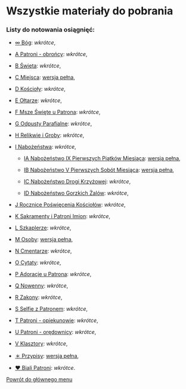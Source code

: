 # Wszystkie materiały do pobrania
### Listy do notowania osiągnięć:

- [<span id="bog" class="status status-list"><span class="status status-gray">∞</span> Bóg</span>](bog.md): _wkrótce_,

- [<span id="patroni-obroncy" class="status status-list"><span class="status status-blue">A</span> Patroni - obrońcy</span>](patroni_obroncy.md): _wkrótce_,

- [<span id="swieta" class="status status-list"><span class="status status-list">B</span> Święta</span>](swieta.md): _wkrótce_,

- [<span id="miejsca" class="status status-list"><span class="status status-list">C</span> Miejsca</span>](miejsca.md): [wersja pełna](../../xx/pdf/lista_v1_c_miejsca.pdf),

- [<span id="koscioly" class="status status-list"><span class="status status-list">D</span> Kościoły</span>](koscioly.md): _wkrótce_,

- [<span id="oltarze" class="status status-list"><span class="status status-list">E</span> Ołtarze</span>](oltarze.md): _wkrótce_,

- [<span id="msze-swiete-u-patrona" class="status status-list"><span class="status status-list">F</span> Msze Święte u Patrona</span>](msze_swiete_u_patrona.md): _wkrótce_,

- [<span id="odpusty-parafialne" class="status status-list"><span class="status status-list">G</span> Odpusty Parafialne</span>](odpusty_parafialne.md): _wkrótce_,

- [<span id="relikwie-i-groby" class="status status-list"><span class="status status-list">H</span> Relikwie i Groby</span>](relikwie_i_groby.md): _wkrótce_,

- [<span id="nabozenstwa" class="status status-list"><span class="status status-list">I</span> Nabożeństwa</span>](nabozenstwa.md): _wkrótce_,

   - [<span id="nabozenstwo-ix-pierwszych-piatkow-miesiaca" class="status status-list"><span class="status status-list">IA</span> Nabożeństwo IX Pierwszych Piątków Miesiąca</span>](nabozenstwo_ix_pierwszych_piatkow_miesiaca.md): [wersja pełna](../../xx/pdf/lista_v1_i_nabozenstwa_ab.pdf),

   - [<span id="nabozenstwo-v-pierwszych-sobot-miesiaca" class="status status-list"><span class="status status-list">IB</span> Nabożeństwo V Pierwszych Sobót Miesiąca</span>](nabozenstwo_v_pierwszych_sobot_miesiaca.md): [wersja pełna](../../xx/pdf/lista_v1_i_nabozenstwa_ab.pdf),

   - [<span id="nabozenstwo-drogi-krzyzowej" class="status status-list"><span class="status status-list">IC</span> Nabożeństwo Drogi Krzyżowej</span>](nabozenstwo_drogi_krzyzowej.md): _wkrótce_,

   - [<span id="nabozenstwo-gorzkich-zalow" class="status status-list"><span class="status status-list">ID</span> Nabożeństwo Gorzkich Żalów</span>](nabozenstwo_gorzkich_zalow.md): _wkrótce_,

- [<span id="rocznice-poswiecenia-kosciolow" class="status status-list"><span class="status status-list">J</span> Rocznice Poświęcenia Kościołów</span>](rocznice_poswiecenia_kosciolow.md): _wkrótce_,

- [<span id="sakramenty-i-patroni-imion" class="status status-list"><span class="status status-list">K</span> Sakramenty i Patroni Imion</span>](sakramenty_i_patroni_imion.md): _wkrótce_,

- [<span id="szkaplerze" class="status status-list"><span class="status status-list">L</span> Szkaplerze</span>](szkaplerze.md): _wkrótce_,

- [<span id="osoby" class="status status-list"><span class="status status-list">M</span> Osoby</span>](osoby.md): [wersja pełna](../../xx/pdf/lista_v1_m_osoby.pdf),

- [<span id="cmentarze" class="status status-list"><span class="status status-list">N</span> Cmentarze</span>](cmentarze.md): _wkrótce_,

- [<span id="cytaty" class="status status-list"><span class="status status-list">O</span> Cytaty</span>](cytaty.md): _wkrótce_,

- [<span id="adoracje-u-patrona" class="status status-list"><span class="status status-list">P</span> Adoracje u Patrona</span>](adoracje_u_patrona.md): _wkrótce_,

- [<span id="nowenny" class="status status-list"><span class="status status-list">Q</span> Nowenny</span>](nowenny.md): _wkrótce_,

- [<span id="zakony" class="status status-list"><span class="status status-list">R</span> Zakony</span>](zakony.md): _wkrótce_,

- [<span id="selfie-z-patronem" class="status status-list"><span class="status status-list">S</span> Selfie z Patronem</span>](selfie-z-patronem.md): _wkrótce_,

- [<span id="patroni-opiekunowie" class="status status-list"><span class="status status-yellow">T</span> Patroni - opiekunowie</span>](patroni_opiekunowie.md): _wkrótce_,

- [<span id="patroni-oredownicy" class="status status-list"><span class="status status-red">U</span> Patroni - orędownicy</span>](patroni_oredownicy.md): _wkrótce_,

- [<span id="klasztory" class="status status-list"><span class="status status-list">V</span> Klasztory</span>](klasztory.md): _wkrótce_,

- [<span id="przypisy" class="status status-list"><span class="status status-list">＊</span> Przypisy</span>](przypisy.md): [wersja pełna](../../xx/pdf/lista_v1_przypisy.pdf),

- [<span id="biali-patroni" class="status status-list"><span class="status status-white">♥</span> Biali Patroni</span>](biali_patroni.md): _wkrótce_.

[Powrót do głównego menu](index.md)
